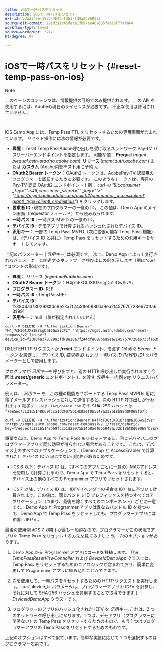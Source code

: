```yaml
---
title: iOSで一時パスをリセット
description: iOSで一時パスをリセット
exl-id: 53a22fae-192c-4b4c-9d63-fd9a2d960923
source-git-commit: 19ed211c65deaa1fe97ae462065feac9f77afa64
workflow-type: tm+mt
source-wordcount: '717'
ht-degree: 0%

---
```


# iOSで一時パスをリセット {#reset-temp-pass-on-ios}

>[!NOTE]
>
>このページのコンテンツは、情報提供の目的でのみ提供されます。 この API を使用するには、Adobeの現在のライセンスが必要です。 不正な使用は許可されていません。

</br>

iOS Demo App には、Temp Pass TTL をリセットするための専用画面が含まれています。 リセット操作には次の情報が必要です。

- **環境：** reset Temp PassAdobe呼び出しを受け取るネットワーク Pay-TV パスサーバーエンドポイントを指定します。 可能な値： **Prequal** (*mgmt-prequal.auth-staging.adobe.com*), **リリース** (*mgmt.auth.adobe.com*) または **カスタム** (Adobe内部テスト用に予約 )。
- **OAuth2 Bearer トークン：** OAuth2 トークンは、AdobePay-TV 認証用のプログラマーを認証するために必要です。 このようなトークンは、専用の Pay-TV 認証 OAuth2 エンドポイント ( 例： *curl -u &quot;\&lt;consumer _key=&quot;&quot;>:\&lt;consumer _secret=&quot;&quot; _key=&quot;&quot;>*&quot; *&quot;https://mgmt.auth.adobe.com/oauth2/permanent\_accesstoken?grant\_type=client\_credentials&quot;*) をクリックします。
- **要求者 ID :** 現在のプログラマーの一意の ID。 この値は、Demo App のメイン画面（requestor フィールド）から読み取られます。
- **一時パス ID :** 一時パス MVPD の一意の ID。
- **デバイス ID :** デモアプリで計算されるハッシュ化されたデバイス ID。
- **汎用キー：** 一部の Temp Pass MVPD（次に拡張可能な Temp Pass 機能）は、（デバイス ID と共に）Temp Pass をリセットするための汎用キーをサポートしています。

上記のパラメーター ( *汎用キー*) は必須です。 次に、Demo App によって実行されるパラメーターと関連するネットワーク呼び出しの例を示します（例は*curl *コマンドの形式です）。

- **環境：** リリース (*mgmt.auth.adobe.com*)
- **OAuth2 Bearer トークン：** H4j7cF3GtJX81BrsgDa10GwSizVz
- **プログラマー ID:** REF
- **一時パス ID :** TempPassREF
- **デバイス ID :** f23804a37802993fdc8e28a7f244dfe088b6a9ea21457670728e6731fa639991
- **汎用キー：** null （値が指定されていません）

```curl
curl -X DELETE -H "Authorization:Bearer* *H4j7cF3GtJX81BrsgDa10GwSizVz" "https://mgmt.auth.adobe.com/reset-tempass/v2.1/reset?device_id=f23804a37802993fdc8e28a7f244dfe088b6a9ea21457670728e6731fa639991&requestor_id=REF&mvpd_id=TempPassREF"
```

DELETEHTTP リクエストが **/reset** エンドポイント、を渡す *OAuth2 Bearer トークン* を設定し、 *デバイス ID*, *要求者 ID* および *一時パス ID (MVPD ID)* をパラメーターとして使用します。

プログラマが *汎用キー*&#x200B;を呼び出すと、別の HTTP 呼び出しが実行されます ( 今回は **/reset/generic** エンドポイント )、を渡す *汎用キー* 内側 *key* リクエストパラメーター。

例えば、 *汎用キー* を（この種の機能をサポートする Temp Pass MVPDs 用に）電子メールアドレスハッシュに対して送信すると、次の HTTP 呼び出しが行われます ( 電子メールは `user@domain.com` その SHA-256 ハッシュは `f7ee5ec7312165148b69fcca1d29075b14b8aef0b5048a332b18b88d09069fb7`):

```curl
curl -X DELETE -H "Authorization:Bearer H4j7cF3GtJX81BrsgDa10GwSizVz"
"https://mgmt.auth.adobe.com/reset-tempass/v2.1/reset/generic?key=f7ee5ec7312165148b69fcca1d29075b14b8aef0b5048a332b18b88d09069fb7&requestor_id=REF&mvpd_id=TempPassREF"
```

重要な点は、Demo App で Temp Pass をリセットすると、同じデバイス上のプログラマーアプリで同じ効果が得られない場合があることです。 これは、デバイス上のすべてのアプリケーションで、（Demo App と AccessEnabler で計算された）デバイス ID が同じでない可能性があるためです。

- iOS 6 以下：デバイス ID は、（すべてのアプリごとに一意の）MACアドレスを使用して計算されるので、Demo App で Temp Pass をリセットすると、デバイス上の他のすべての Programmer アプリでリセットされます。

- iOS 7 以降：デバイス ID は、 IDFV（ベンダーの場合は ID）値に基づいて計算されます。この値は、同じバンドル ID プレフィックスを持つすべてのアプリケーション（つまり、最後を除くすべてのコンポーネント）ごとに一意です。 Demo App と Programmer アプリは異なるバンドル ID を持つので、Demo App で Temp Pass をリセットしても、プログラマーアプリには影響しません。

最後の使用例 (iOS 7 以降 ) が最も一般的なので、プログラマーがこの状況でアプリの Temp Pass をリセットする方法を見てみましょう。 次のオプションがあります。

1. Demo App から Programmer アプリにコードを移植します。 The *TempPassResetViewController* および *DeviceIdDemoApp* クラスには、Temp Pass をリセットするためのコアロジックが含まれており、簡単に変更して Programmer アプリに組み込むことができます。

1. 次を使用して、一時パスをリセットするための HTTP リクエストを実行します。 *curl*. device\_Id パラメータは、プログラマーアプリの IDFV を計算し、それに対して SHA-256 ハッシュを適用することで取得できます ( *DeviceIdDemoApp* クラス ) です。

1. プログラマーのアプリのハッシュ化された IDFV を *汎用キー*. これは、2 つのネットワーク呼び出しになります。1 つは、デモアプリ（プログラマーに関係ない）の Temp Pass をリセットするためのもので、もう 1 つはプログラマーアプリの Temp Pass をリセットするためのものです。

上記のオプションはすべて似ています。簡単な実装に応じて 1 つを選択するのはプログラマー次第です。
